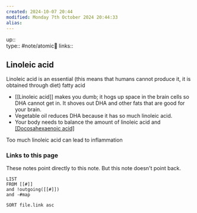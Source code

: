 ```yaml
---
created: 2024-10-07 20:44 
modified: Monday 7th October 2024 20:44:33
alias: 
---
```

up::  
type:: #note/atomic🌳 
links::
## Linoleic acid

Linoleic acid is an essential (this means that humans cannot produce it, it is obtained through diet) fatty acid 
 - [[Linoleic acid]] makes you dumb; it hogs up space in the brain cells so DHA cannot get in. It shoves out DHA and other fats that are good for your brain.
- Vegetable oil reduces DHA because it has so much linoleic acid.
- Your body needs to balance the amount of linoleic acid and [[Docosahexaenoic acid]](DHA)

Too much linoleic acid can lead to inflammation
### Links to this page
These notes point directly to this note. But this note doesn't point back.
```dataview
LIST
FROM [[#]]
and !outgoing([[#]])
and -#map

SORT file.link asc
```



